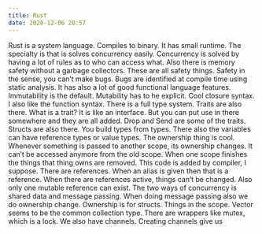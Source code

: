 ```yaml
---
title: Rust
date: 2020-12-06 20:57
---
```

Rust is a system language. Compiles to binary. It has small runtime. The specialty is that is solves concurrency easily. Concurrency is solved by having a lot of rules as to who can access what. Also there is memory safety without a garbage collectors. These are all safety things. Safety in the sense, you can’t make bugs. Bugs are identified at compile time using static analysis. It has also a lot of good functional language features. Immutability is the default. Mutability has to he explicit. Cool closure syntax. I also like the function syntax. There is a full type system. Traits are also there. What is a trait? It is like an interface. But you can put use in there somewhere and they are all added. Drop and Send are some of the traits. Structs are also there. You build types from types. There also the variables can have reference types or value types. The ownership thing is cool. Whenever something is passed to another scope, its ownership changes. It can’t be accessed anymore from the old scope. When one scope finishes the things that thing owns are removed. This code is added by compiler, I suppose. There are references. When an alias is given then that is a reference. When there are references active, things can’t be changed. Also only one mutable reference can exist. The two ways of concurrency is shared data and message passing. When doing message passing also we do ownership change. Ownership is for structs. Things in the scope. Vector seems to be the common collection type. There are wrappers like mutex, which is a lock. We also have channels. Creating channels give us
